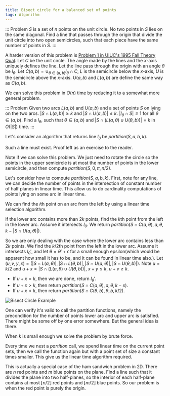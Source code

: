 ```yaml
---
title: Bisect circle for a balanced set of points
tags: Algorithm
---
```


::: Problem
  $S$ is a set of $n$ points on the unit circle. No two points in $S$ lies on the same diagonal. Find a line that passes through the origin that divide the unit circle into two open semicircles, such that each piece have the same number of points in $S$.
:::

A harder version of this problem is [Problem 1 in UIUC's 1995 Fall Theory Qual](http://sarielhp.org/research/algorithms/quals/19xx/1995-a.ps).
Let $C$ be the unit circle. The angle made by the lines and the $x$-axis uniquely defines the line. Let the line pass through the origin with an angle $\theta$ be $l_\theta$. Let $C(a,b) = \cup_{\theta \in (a,b)} l_\theta \cap C$, $L$ is the semicircle below the $x$-axis, $U$ is the semicircle above the $x$-axis. $U(a,b)$ and $L(a,b)$ are define the same way as $C(a,b)$. 

We can solve this problem in $O(n)$ time by reducing it to a somewhat more general problem.

::: Problem
  Given two arcs $L(a,b)$ and $U(a,b)$ and a set of points $S$ on lying on the two arcs. $|S\cap L(a,b)|\geq k$ and $|S\cap U(a,b)|\leq k$. $|l_\theta\cap S|\leq 1$ for all $\theta\in(a,b)$. Find a $l_\theta$, such that $\theta\in(a,b)$ and $|S\cap (L(a,\theta)\cup U(\theta,b))|=k$ in $O(|S|)$ time.
:::

Let's consider an algorithm that returns line $l_\theta$ be $partition(S,a,b,k)$.

Such a line must exist. Proof left as an exercise to the reader.  

Note if we can solve this problem. We just need to rotate the circle so the points in the upper semicircle is at most the number of points in the lower semicircle, and then compute $partition(S,0,\pi,n/2)$.

Let's consider how to compute $partition(S,a,b,k)$. First, note for any line, we can decide the number of points in the intersection of constant number of half planes in linear time. This allow us to do cardinality computations of points lying on some arc in linear time.

We can find the $i$th point on an arc from the left by using a linear time selection algorithm.

If the lower arc contains more than $2k$ points, find the $k$th point from the left in the lower arc. Assume it intersects $l_\theta$. We return $partition(S\cap C(a,\theta),a,\theta,k-|S\cap U(a,\theta)|)$.

So we are only dealing with the case where the lower arc contains less than $2k$ points. We find the $k/2$th point from the left in the lower arc. Assume it intersects $l_\theta'$, and let $\theta=\theta'+\epsilon$ for a small enough epsilon(which would be apparent how small it has to be, and it can be found in linear time also.). Let $(u,v,y,x) = (|S\cap L(a,\theta)|,|S\cap L(\theta,b)|,|S\cap U(a,\theta)|,|S\cap U(\theta,b)|)$. Note $u=k/2$ and $u+x = |S\cap (L(a,\theta)\cup U(\theta,b))|$, $x+y\leq k$, $u+v\geq k$.

- If $u+x = k$, then we are done, return $l_\theta'$.
- If $u+x > k$, then return $partition(S\cap C(a,\theta),a,\theta,k-x)$.
- If $u+x < k$, then return $partition(S\cap C(\theta,b),\theta,b,k/2)$.

![Bisect Circle Example](/files/bisect_circle.png)

One can verify it's valid to call the partition functions, namely the precondition for the number of points lower arc and upper arc is satisfied. There might be some off by one error somewhere. But the general idea is there.

When $k$ is small enough we solve the problem by brute force.

Every time we nest a $partition$ call, we spend linear time on the current point sets, then we call the function again but with a point set of size a constant times smaller. This give us the linear time algorithm required.

This is actually a special case of the ham sandwich problem in $2$D. There are $n$ red points and $m$ blue points on the plane. Find a line such that it divides the plane into two half-planes, so the interior of each half-plane contains at most $\lfloor n/2 \rfloor$ red points and $\lfloor m/2 \rfloor$ blue points. So our problem is when the red point is purely the origin.